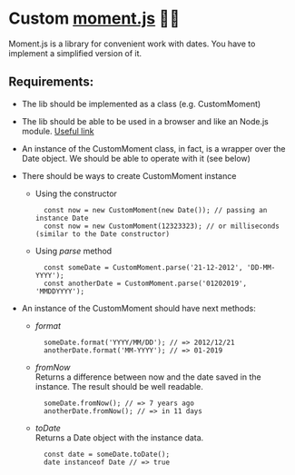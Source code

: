# Custom [moment.js](https://momentjs.com/) ✊🏿

Moment.js is a library for convenient work with dates. You have to implement a simplified version of it.<br/>
## Requirements:

* The lib should be implemented as a class (e.g. CustomMoment)
* The lib should be able to be used in a browser and like an Node.js module. [Useful link](https://www.matteoagosti.com/blog/2013/02/24/writing-javascript-modules-for-both-browser-and-node/)
* An instance of the CustomMoment class, in fact, is a wrapper over the Date object. We should be able to operate with it (see below)
* There should be ways to create CustomMoment instance
  * Using the constructor
     ```
       const now = new CustomMoment(new Date()); // passing an instance Date
       const now = new CustomMoment(12323323); // or milliseconds (similar to the Date constructor)
    ```
  * Using <i>parse</i> method
    ```
      const someDate = CustomMoment.parse('21-12-2012', 'DD-MM-YYYY');
      const anotherDate = CustomMoment.parse('01202019', 'MMDDYYYY');
    ```

* An instance of the CustomMoment should have next methods:
  * <i>format</i> <br/>
    ```
      someDate.format('YYYY/MM/DD'); // => 2012/12/21
      anotherDate.format('MM-YYYY'); // => 01-2019
    ```
  * <i>fromNow</i><br/>
  Returns a difference between now and the date saved in the instance. The result should be well readable.
    ```
      someDate.fromNow(); // => 7 years ago
      anotherDate.fromNow(); // => in 11 days
    ```
  * <i>toDate</i><br/>
  Returns a Date object with the instance data. 
    ```
      const date = someDate.toDate();
      date instanceof Date // => true
    ```

